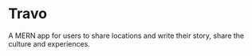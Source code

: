 # Travo
A MERN app for users to share locations and write their story, share the culture and experiences.
